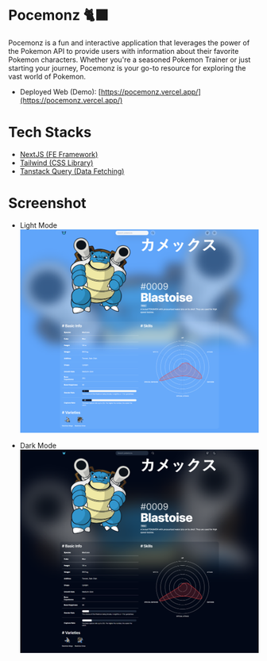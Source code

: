 # Pocemonz 🐈‍⬛

Pocemonz is a fun and interactive application that leverages the power of the Pokemon API to provide users with information about their favorite Pokemon characters. Whether you're a seasoned Pokemon Trainer or just starting your journey, Pocemonz is your go-to resource for exploring the vast world of Pokemon.

- Deployed Web (Demo): [https://pocemonz.vercel.app/](https://pocemonz.vercel.app/)

# Tech Stacks

- [NextJS (FE Framework)](https://nextjs.org/)
- [Tailwind (CSS Library)](https://tailwindcss.com/)
- [Tanstack Query (Data Fetching)](https://tanstack.com/query/v3/)

# Screenshot

- Light Mode
  ![Detail](/misc/detail-light.png)

- Dark Mode
  ![Detail](/misc/detail-dark.png)
